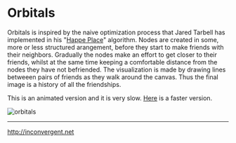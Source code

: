 Orbitals
=============

Orbitals is inspired by the naive optimization process that Jared Tarbell has
implemented in his
"[Happe Place](http://www.complexification.net/gallery/machines/happyPlace/index.php)" algorithm. Nodes are created in some, more or less structured
arangement, before they start to make friends with their neighbors. Gradually
the nodes make an effort to get closer to their friends, whilst at the same
time keeping a comfortable distance from the nodes they have not befriended.
The visualization is made by drawing lines betweeen pairs of friends as they
walk around the canvas. Thus the final image is a history of all the
friendships.

This is an animated version and it is very slow.
[Here](https://github.com/inconvergent/orbitals) is a faster version. 

![orbitals](http://inconvergent.net/xstatic/img-content/orbitals_ba.jpg "orbitals")

-----------
http://inconvergent.net
